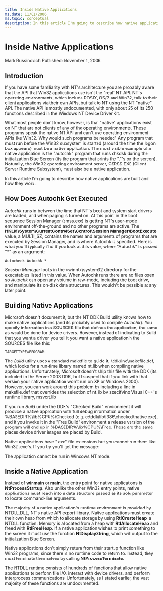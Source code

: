 ```yaml
---
title: Inside Native Applications
ms.date: 11/01/2006
ms.topic: conceptual
description: In this article I'm going to describe how native applications are built and how they work.
---
```

# Inside Native Applications

Mark Russinovich
Published: November 1, 2006

## Introduction

If you have some familiarity with NT's architecture you are probably aware that the API that Win32 applications use isn't the "real" NT API. NT's operating environments, which include POSIX, OS/2 and Win32, talk to their client applications via their own APIs, but talk to NT using the NT "native" API. The native API is mostly undocumented, with only about 25 of its 250 functions described in the Windows NT Device Driver Kit.

What most people don't know, however, is that "native" applications exist on NT that are not clients of any of the operating environments. These programs speak the native NT API and can't use operating environment APIs like Win32. Why would such programs be needed" Any program that must run before the Win32 subsystem is started (around the time the logon box appears) must be a native application. The most visible example of a native application is the "autochk" program that runs chkdsk during the initialization Blue Screen (its the program that prints the "."'s on the screen). Naturally, the Win32 operating environment server, CSRSS.EXE (Client-Server Runtime Subsystem), must also be a native application.

In this article I'm going to describe how native applications are built and how they work.

## How Does Autochk Get Executed

*Autochk* runs in between the time that NT's boot and system start drivers are loaded, and when paging is turned on. At this point in the boot sequence Session Manager (smss.exe) is getting NT's user-mode environment off-the-ground and no other programs are active. The **HKLM\System\CurrentControlSet\Control\Session Manager\BootExecute** value, a MULTI_SZ, contains the names and arguments of programs that are executed by Session Manager, and is where Autochk is specified. Here is what you'll typically find if you look at this value, where "Autochk" is passed "*" as an argument:

```Shell
Autocheck Autochk *
```

*Session Manager* looks in the \<winnt>\system32 directory for the executables listed in this value. When Autochk runs there are no files open so *Autochk* can open any volume in raw-mode, including the boot drive, and manipulate its on-disk data structures. This wouldn't be possible at any later point.

## Building Native Applications

Microsoft doesn't document it, but the NT DDK Build utility knows how to make native applications (and its probably used to compile *Autochk*). You specify information in a SOURCES file that defines the application, the same as would be done for device drivers. However, instead of indicating to Build that you want a driver, you tell it you want a native applicationin the SOURCES file like this:

```Shell
TARGETTYPE=PROGRAM
```

The *Build* utility uses a standard makefile to guide it, \ddk\inc\makefile.def, which looks for a run-time library named nt.lib when compiling native applications. Unfortunately, Microsoft doesn't ship this file with the DDK (its included in the Server 2003 DDK, but I suspect that if you link with that version your native application won't run on XP or Windows 2000). However, you can work around this problem by including a line in makefile.def that overrides the selection of nt.lib by specifying Visual C++'s runtime library, msvcrt.lib

If you run *Build* under the DDK's "Checked Build" environment it will produce a native application with full debug information under %BASEDIR%\lib\%CPU%\Checked (e.g. c:\ddk\lib\i386\checked\native.exe), and if you invoke it in the "Free Build" environment a release version of the program will end up in %BASEDIR%\lib\%CPU%\Free. These are the same places device driver images are placed by Build.

Native applications have ".exe" file extensions but you cannot run them like Win32 .exe's. If you try you'll get the message:

The <Application Name> application cannot be run in Windows NT mode.

## Inside a Native Application

Instead of **winmain** or **main**, the entry point for native applications is **NtProcessStartup**. Also unlike the other Win32 entry points, native applications must reach into a data structure passed as its sole parameter to locate command-line arguments.

The majority of a native application's runtime environment is provided by NTDLL.DLL, NT's native API export library. Native applications must create their own heap from which to allocate storage by using **RtlCreateHeap**, a NTDLL function. Memory is allocated from a heap with **RtlAllocateHeap** and freed with **RtlFreeHeap**. If a native application wishes to print something to the screen it must use the function **NtDisplayString**, which will output to the initialization Blue Screen.

Native applications don't simply return from their startup function like Win32 programs, since there is no runtime code to return to. Instead, they must terminate themselves by calling **NtProcessTerminate**.

The NTDLL runtime consists of hundreds of functions that allow native applications to perform file I/O, interact with device drivers, and perform interprocess communications. Unfortunately, as I stated earlier, the vast majority of these functions are undocumented.
